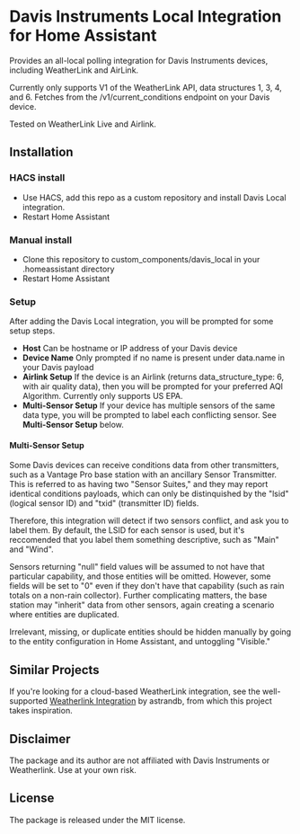 # Davis Instruments Local Integration for Home Assistant

Provides an all-local polling integration for Davis Instruments devices, including WeatherLink and AirLink.

Currently only supports V1 of the WeatherLink API, data structures 1, 3, 4, and 6. Fetches from the /v1/current_conditions endpoint on your Davis device.

Tested on WeatherLink Live and Airlink.

## Installation

### HACS install

- Use HACS, add this repo as a custom repository and install Davis Local integration.
- Restart Home Assistant

### Manual install

- Clone this repository to custom_components/davis_local in your .homeassistant directory
- Restart Home Assistant

### Setup

After adding the Davis Local integration, you will be prompted for some setup steps.

* **Host** Can be hostname or IP address of your Davis device
* **Device Name** Only prompted if no name is present under data.name in your Davis payload
* **Airlink Setup** If the device is an Airlink (returns data_structure_type: 6, with air quality data), then you will be prompted for your preferred AQI Algorithm. Currently only supports US EPA.
* **Multi-Sensor Setup** If your device has multiple sensors of the same data type, you will be prompted to label each conflicting sensor. See **Multi-Sensor Setup** below.

#### Multi-Sensor Setup
Some Davis devices can receive conditions data from other transmitters, such as a Vantage Pro base station with an ancillary Sensor Transmitter. 
This is referred to as having two "Sensor Suites," and they may report identical conditions payloads, which can only be distinquished by the "lsid" (logical sensor ID) and "txid" (transmitter ID) fields.

Therefore, this integration will detect if two sensors conflict, and ask you to label them. By default, the LSID for each sensor is used, but it's reccomended that you label them something descriptive, such as "Main" and "Wind".

Sensors returning "null" field values will be assumed to not have that particular capability, and those entities will be omitted. However, some fields will be set to "0" even if they don't have that capability 
(such as rain totals on a non-rain collector). Further complicating matters, the base station may "inherit" data from other sensors, again creating a scenario where entities are duplicated.

Irrelevant, missing, or duplicate entities should be hidden manually by going to the entity configuration in Home Assistant, and untoggling "Visible."

## Similar Projects

If you're looking for a cloud-based WeatherLink integration, see the well-supported [Weatherlink Integration](https://github.com/astrandb/weatherlink) by astrandb, from which this project takes inspiration.

## Disclaimer

The package and its author are not affiliated with Davis Instruments or Weatherlink. Use at your own risk.

## License

The package is released under the MIT license.
